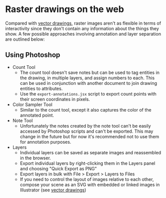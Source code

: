 # Raster drawings on the web

Compared with [vector drawings](./vector-drawings), raster images aren't as flexible in terms of interactivity since they don't contain any information about the things they show. A few possible approaches involving annotation and layer separation are outlined below:

## Using Photoshop

  - Count Tool
    - The count tool doesn't save notes but can be used to tag entities in the drawing, in multiple layers, and assign numbers to each. This can be used in conjunction with another document to join drawing entities to attributes.
    - Use the `export-annotations.jsx` script to export count points with their screen coordinates in pixels.
  - Color Sampler Tool
    - Similar to the count tool, except it also captures the color of the annotated point.
  - Note Tool
    - Unfortunately the notes created by the note tool can't be easily accessed by Photoshop scripts and can't be exported. This may change in the future but for now it's recommended not to use them for annotation purposes.
  - Layers
    - Individual layers can be saved as separate images and reassembled in the browser.
    - Export individual layers by right-clicking them in the Layers panel and choosing "Quick Export as PNG"
    - Export layers in bulk with File > Export > Layers to Files
    - If you need to control the layout of images relative to each other, compose your scene as an SVG with embedded or linked images in Illustrator (see [vector drawings](./vector-drawings))
